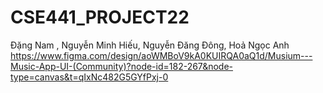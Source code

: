 # CSE441_PROJECT22
Đặng Nam , Nguyễn Minh Hiếu,  Nguyễn Đăng Đông, Hoả Ngọc Anh
https://www.figma.com/design/aoWMBoV9kA0KUIRQA0aQ1d/Musium---Music-App-UI-(Community)?node-id=182-267&node-type=canvas&t=qIxNc482G5GYfPxj-0
